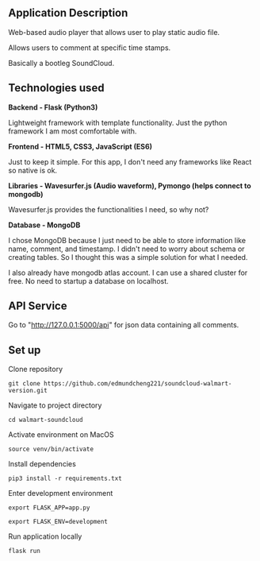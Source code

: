 ## Application Description

Web-based audio player that allows user to play static audio file.

Allows users to comment at specific time stamps.

Basically a bootleg SoundCloud.

## Technologies used

**Backend - Flask (Python3)**

Lightweight framework with template functionality. Just the python framework I am most comfortable with.

**Frontend - HTML5, CSS3, JavaScript (ES6)**

Just to keep it simple. For this app, I don't need any frameworks like React so native is ok.

**Libraries - Wavesurfer.js (Audio waveform), Pymongo (helps connect to mongodb)**

Wavesurfer.js provides the functionalities I need, so why not?

**Database - MongoDB**

I chose MongoDB because I just need to be able to store information like name, comment, and timestamp. I didn't need to worry about schema or creating tables. So I thought this was a simple solution for what I needed.

I also already have mongodb atlas account. I can use a shared cluster for free. No need to startup a database on localhost.

## API Service

Go to "http://127.0.0.1:5000/api" for json data containing all comments.

## Set up

Clone repository

`git clone https://github.com/edmundcheng221/soundcloud-walmart-version.git`

Navigate to project directory

`cd walmart-soundcloud`

Activate environment on MacOS

`source venv/bin/activate`

Install dependencies

`pip3 install -r requirements.txt`

Enter development environment

`export FLASK_APP=app.py`

`export FLASK_ENV=development`

Run application locally

`flask run`